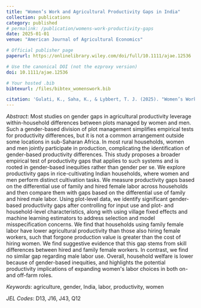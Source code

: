 ```yaml
---
title: "Women’s Work and Agricultural Productivity Gaps in India"
collection: publications
category: published
# permalink: /publication/womens-work-productivity-gaps
date: 2025-01-01
venue: "American Journal of Agricultural Economics"

# Official publisher page
paperurl: https://onlinelibrary.wiley.com/doi/full/10.1111/ajae.12536

# Use the canonical DOI (not the ezproxy version)
doi: 10.1111/ajae.12536

# Your hosted .bib
bibtexurl: /files/bibtex_womenswork.bib

citation: 'Gulati, K., Saha, K., & Lybbert, T. J. (2025). "Women’s Work and Agricultural Productivity Gaps in India." American Journal of Agricultural Economics.'
---
```

*Abstract*: Most studies on gender gaps in agricultural productivity leverage within-household differences between plots managed by women and men. Such a gender-based division of plot management simplifies empirical tests for productivity differences, but it is not a common arrangement outside some locations in sub-Saharan Africa. In most rural households, women and men jointly participate in production, complicating the identification of gender-based productivity differences. This study proposes a broader empirical test of productivity gaps that applies to such systems and is rooted in gender-based inequities rather than gender per se. We explore productivity gaps in rice-cultivating Indian households, where women and men perform distinct cultivation tasks. We measure productivity gaps based on the differential use of family and hired female labor across households and then compare them with gaps based on the differential use of family and hired male labor. Using plot-level data, we identify significant gender-based productivity gaps after controlling for input use and plot- and household-level characteristics, along with using village fixed effects and machine learning estimators to address selection and model misspecification concerns. We find that households using family female labor have lower agricultural productivity than those also hiring female workers, such that forgone production value is greater than the cost of hiring women. We find suggestive evidence that this gap stems from skill differences between hired and family female workers. In contrast, we find no similar gap regarding male labor use. Overall, household welfare is lower because of gender-based inequities, and highlights the potential productivity implications of expanding women's labor choices in both on- and off-farm roles.

*Keywords*: agriculture, gender, India, labor, productivity, women

*JEL Codes*: D13, J16, J43, Q12

